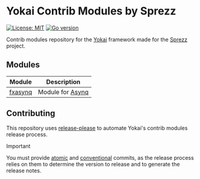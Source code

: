 # Yokai Contrib Modules by Sprezz

[![License: MIT](https://img.shields.io/badge/License-MIT-blue.svg)](https://opensource.org/licenses/MIT)
[![Go version](https://img.shields.io/badge/Go-≥1.23-blue)](https://go.dev/)

Contrib modules repository for the [Yokai](https://github.com/ankorstore/yokai) framework made for
the [Sprezz](https://github.com/sprezz-net/) project.

## Modules

| Module                             | Description                                                              |
|------------------------------------|--------------------------------------------------------------------------|
| [fxasynq](fxasynq)                 | Module for [Asynq](https://github.com/hibiken/asynq)                     |

## Contributing

This repository uses [release-please](https://github.com/googleapis/release-please) to automate Yokai's contrib
modules release process.

> [!IMPORTANT]
> You must provide [atomic](https://en.wikipedia.org/wiki/Atomic_commit#Revision_control) and
> [conventional](https://www.conventionalcommits.org/en/v1.0.0/) commits,
> as the release process relies on them to determine the version to release and to generate the release notes.
